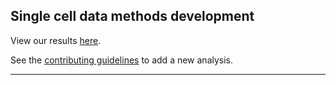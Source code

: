 ## Single cell data methods development


View our results [here](https://jhsiao999.github.io/singleCell-method).

See the [contributing guidelines](contrib) to add a new analysis.

---

